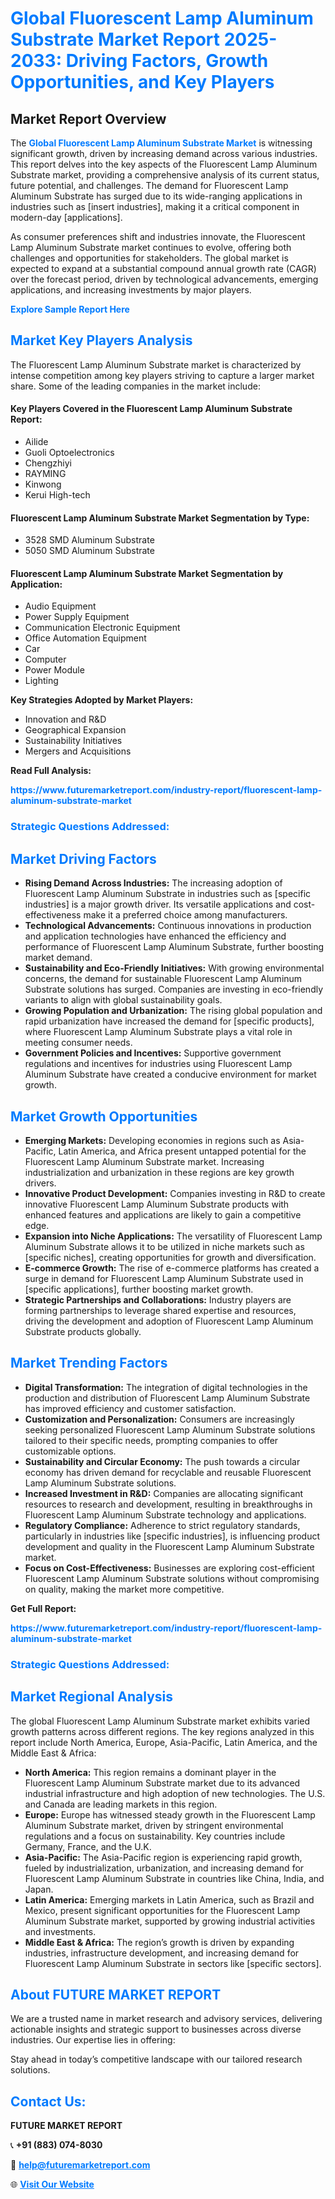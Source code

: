 <h1 style="color: #007BFF;">Global Fluorescent Lamp Aluminum Substrate Market Report 2025-2033: Driving Factors, Growth Opportunities, and Key Players</h1>

<section id="overview">
<h2>Market Report Overview</h2>
<p>The <a href="https://www.futuremarketreport.com/industry-report/fluorescent-lamp-aluminum-substrate-market" style="color: #007BFF; text-decoration: none;"><strong>Global Fluorescent Lamp Aluminum Substrate Market</strong></a> is witnessing significant growth, driven by increasing demand across various industries. This report delves into the key aspects of the Fluorescent Lamp Aluminum Substrate market, providing a comprehensive analysis of its current status, future potential, and challenges. The demand for Fluorescent Lamp Aluminum Substrate has surged due to its wide-ranging applications in industries such as [insert industries], making it a critical component in modern-day [applications].</p>
<p>As consumer preferences shift and industries innovate, the Fluorescent Lamp Aluminum Substrate market continues to evolve, offering both challenges and opportunities for stakeholders. The global market is expected to expand at a substantial compound annual growth rate (CAGR) over the forecast period, driven by technological advancements, emerging applications, and increasing investments by major players.</p>
</section>

<section id="overview">
<p><a href="https://www.futuremarketreport.com/request-sample/reportId=75100" style="color: #007BFF; text-decoration: none;"><strong>Explore Sample Report Here</strong></a></p>
</section>

<section id="key-players">
<h2 style="color: #007BFF;">Market Key Players Analysis</h2>
<p>The Fluorescent Lamp Aluminum Substrate market is characterized by intense competition among key players striving to capture a larger market share. Some of the leading companies in the market include:</p>
<h4>Key Players Covered in the Fluorescent Lamp Aluminum Substrate Report:</h4>
<ul><li>Ailide</li><li>Guoli Optoelectronics</li><li>Chengzhiyi</li><li>RAYMING</li><li>Kinwong</li><li>Kerui High-tech</li></ul>
<h4>Fluorescent Lamp Aluminum Substrate Market Segmentation by Type:</h4>
<ul><li>3528 SMD Aluminum Substrate</li><li>5050 SMD Aluminum Substrate</li></ul>

<h4>Fluorescent Lamp Aluminum Substrate Market Segmentation by Application:</h4>
<ul><li>Audio Equipment</li><li>Power Supply Equipment</li><li>Communication Electronic Equipment</li><li>Office Automation Equipment</li><li>Car</li><li>Computer</li><li>Power Module</li><li>Lighting</li></ul>
<p><strong>Key Strategies Adopted by Market Players:</strong></p>
<ul>
<li>Innovation and R&D</li>
<li>Geographical Expansion</li>
<li>Sustainability Initiatives</li>
<li>Mergers and Acquisitions</li>
</ul>
</section>

<section>
<p><strong>Read Full Analysis: </strong></p><a href="https://www.futuremarketreport.com/industry-report/fluorescent-lamp-aluminum-substrate-market" style="color: #007BFF; text-decoration: none;"><strong>https://www.futuremarketreport.com/industry-report/fluorescent-lamp-aluminum-substrate-market</strong></a>
<h3 style="color: #007BFF;">Strategic Questions Addressed:</h3>
</section>

<section id="driving-factors">
<h2 style="color: #007BFF;">Market Driving Factors</h2>
<ul>
<li><strong>Rising Demand Across Industries:</strong> The increasing adoption of Fluorescent Lamp Aluminum Substrate in industries such as [specific industries] is a major growth driver. Its versatile applications and cost-effectiveness make it a preferred choice among manufacturers.</li>
<li><strong>Technological Advancements:</strong> Continuous innovations in production and application technologies have enhanced the efficiency and performance of Fluorescent Lamp Aluminum Substrate, further boosting market demand.</li>
<li><strong>Sustainability and Eco-Friendly Initiatives:</strong> With growing environmental concerns, the demand for sustainable Fluorescent Lamp Aluminum Substrate solutions has surged. Companies are investing in eco-friendly variants to align with global sustainability goals.</li>
<li><strong>Growing Population and Urbanization:</strong> The rising global population and rapid urbanization have increased the demand for [specific products], where Fluorescent Lamp Aluminum Substrate plays a vital role in meeting consumer needs.</li>
<li><strong>Government Policies and Incentives:</strong> Supportive government regulations and incentives for industries using Fluorescent Lamp Aluminum Substrate have created a conducive environment for market growth.</li>
</ul>
</section>

<section id="growth-opportunities">
<h2 style="color: #007BFF;">Market Growth Opportunities</h2>
<ul>
<li><strong>Emerging Markets:</strong> Developing economies in regions such as Asia-Pacific, Latin America, and Africa present untapped potential for the Fluorescent Lamp Aluminum Substrate market. Increasing industrialization and urbanization in these regions are key growth drivers.</li>
<li><strong>Innovative Product Development:</strong> Companies investing in R&D to create innovative Fluorescent Lamp Aluminum Substrate products with enhanced features and applications are likely to gain a competitive edge.</li>
<li><strong>Expansion into Niche Applications:</strong> The versatility of Fluorescent Lamp Aluminum Substrate allows it to be utilized in niche markets such as [specific niches], creating opportunities for growth and diversification.</li>
<li><strong>E-commerce Growth:</strong> The rise of e-commerce platforms has created a surge in demand for Fluorescent Lamp Aluminum Substrate used in [specific applications], further boosting market growth.</li>
<li><strong>Strategic Partnerships and Collaborations:</strong> Industry players are forming partnerships to leverage shared expertise and resources, driving the development and adoption of Fluorescent Lamp Aluminum Substrate products globally.</li>
</ul>
</section>

<section id="trending-factors">
<h2 style="color: #007BFF;">Market Trending Factors</h2>
<ul>
<li><strong>Digital Transformation:</strong> The integration of digital technologies in the production and distribution of Fluorescent Lamp Aluminum Substrate has improved efficiency and customer satisfaction.</li>
<li><strong>Customization and Personalization:</strong> Consumers are increasingly seeking personalized Fluorescent Lamp Aluminum Substrate solutions tailored to their specific needs, prompting companies to offer customizable options.</li>
<li><strong>Sustainability and Circular Economy:</strong> The push towards a circular economy has driven demand for recyclable and reusable Fluorescent Lamp Aluminum Substrate solutions.</li>
<li><strong>Increased Investment in R&D:</strong> Companies are allocating significant resources to research and development, resulting in breakthroughs in Fluorescent Lamp Aluminum Substrate technology and applications.</li>
<li><strong>Regulatory Compliance:</strong> Adherence to strict regulatory standards, particularly in industries like [specific industries], is influencing product development and quality in the Fluorescent Lamp Aluminum Substrate market.</li>
<li><strong>Focus on Cost-Effectiveness:</strong> Businesses are exploring cost-efficient Fluorescent Lamp Aluminum Substrate solutions without compromising on quality, making the market more competitive.</li>
</ul>
</section>

<section>
<p><strong>Get Full Report: </strong></p><a href="https://www.futuremarketreport.com/industry-report/fluorescent-lamp-aluminum-substrate-market" style="color: #007BFF; text-decoration: none;"><strong>https://www.futuremarketreport.com/industry-report/fluorescent-lamp-aluminum-substrate-market</strong></a>
<h3 style="color: #007BFF;">Strategic Questions Addressed:</h3>
</section>


<section id="regional-analysis">
<h2 style="color: #007BFF;">Market Regional Analysis</h2>
<p>The global Fluorescent Lamp Aluminum Substrate market exhibits varied growth patterns across different regions. The key regions analyzed in this report include North America, Europe, Asia-Pacific, Latin America, and the Middle East & Africa:</p>
<ul>
<li><strong>North America:</strong> This region remains a dominant player in the Fluorescent Lamp Aluminum Substrate market due to its advanced industrial infrastructure and high adoption of new technologies. The U.S. and Canada are leading markets in this region.</li>
<li><strong>Europe:</strong> Europe has witnessed steady growth in the Fluorescent Lamp Aluminum Substrate market, driven by stringent environmental regulations and a focus on sustainability. Key countries include Germany, France, and the U.K.</li>
<li><strong>Asia-Pacific:</strong> The Asia-Pacific region is experiencing rapid growth, fueled by industrialization, urbanization, and increasing demand for Fluorescent Lamp Aluminum Substrate in countries like China, India, and Japan.</li>
<li><strong>Latin America:</strong> Emerging markets in Latin America, such as Brazil and Mexico, present significant opportunities for the Fluorescent Lamp Aluminum Substrate market, supported by growing industrial activities and investments.</li>
<li><strong>Middle East & Africa:</strong> The region’s growth is driven by expanding industries, infrastructure development, and increasing demand for Fluorescent Lamp Aluminum Substrate in sectors like [specific sectors].</li>
</ul>
</section>

<footer>
<h2 style="color: #007BFF;">About FUTURE MARKET REPORT</h2>
<p>We are a trusted name in market research and advisory services, delivering actionable insights and strategic support to businesses across diverse industries. Our expertise lies in offering:</p>

<p>Stay ahead in today’s competitive landscape with our tailored research solutions.</p>

<h2 style="color: #007BFF;">Contact Us:</h2>
<p><strong>FUTURE MARKET REPORT</strong></p>
<p>📞 <strong>+91 (883) 074-8030</strong></p>
<p>📧 <strong><a href="mailto:help@futuremarketreport.com" style="color: #007BFF;">help@futuremarketreport.com</a></strong></p>
<p>🌐 <strong><a href="https://www.futuremarketreport.com/" style="color: #007BFF;">Visit Our Website</a></strong></p>
</footer>